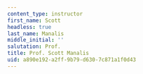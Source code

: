 ```yaml
---
content_type: instructor
first_name: Scott
headless: true
last_name: Manalis
middle_initial: ''
salutation: Prof.
title: Prof. Scott Manalis
uid: a890e192-a2ff-9b79-d630-7c871a1f0d43
---
```

